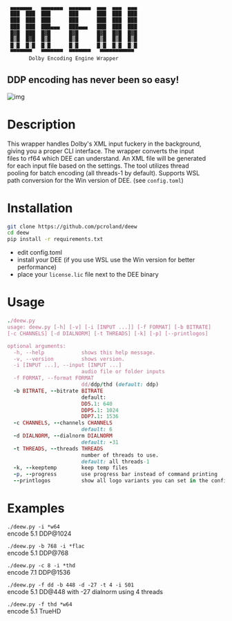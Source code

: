```sh
 ▄▄▄▄▄▄▄   ▄▄▄▄▄▄▄  ▄▄▄▄▄▄▄  ▄▄▄  ▄▄▄  ▄▄▄
 ███  ███  ███      ███      ███  ███  ███
 ███  ███  ███      ███      ███  ███  ███
 ███  ███  ███▄▄▄   ███▄▄▄   ███  ███  ███
 █▓█  ███  █▓█      █▓█      █▓█  █▓█  █▓█
 █▒█  █▓█  █▒█      █▒█      █▒█  █▒█  █▒█
 █░█  █░█  █░█      █░█      █░█  █░█  █░█
 ▀▀▀▀▀▀▀   ▀▀▀▀▀▀▀  ▀▀▀▀▀▀▀   ▀▀▀▀▀▀▀▀▀▀▀
       Dolby Encoding Engine Wrapper
```
## DDP encoding has never been so easy!

![img](https://i.kek.sh/6RSDNILEvbb.gif)

# Description
This wrapper handles Dolby's XML input fuckery in the background,\
giving you a proper CLI interface. The wrapper converts the input\
files to rf64 which DEE can understand. An XML file will be generated\
for each input file based on the settings. The tool utilizes thread\
pooling for batch encoding (all threads-1 by default). Supports WSL\
path conversion for the Win version of DEE. (see `config.toml`)

# Installation
```sh
git clone https://github.com/pcroland/deew
cd deew
pip install -r requirements.txt
```
* edit config.toml
* install your DEE (if you use WSL use the Win version for better performance)
* place your `license.lic` file next to the DEE binary

# Usage
```ruby
./deew.py
usage: deew.py [-h] [-v] [-i [INPUT ...]] [-f FORMAT] [-b BITRATE]
[-c CHANNELS] [-d DIALNORM] [-t THREADS] [-k] [-p] [--printlogos]

optional arguments:
  -h, --help            shows this help message.
  -v, --version         shows version.
  -i [INPUT ...], --input [INPUT ...]
                        audio file or folder inputs
  -f FORMAT, --format FORMAT
                        dd/ddp/thd (default: ddp)
  -b BITRATE, --bitrate BITRATE
                        default:
                        DD5.1: 640
                        DDP5.1: 1024
                        DDP7.1: 1536
  -c CHANNELS, --channels CHANNELS
                        default: 6
  -d DIALNORM, --dialnorm DIALNORM
                        default: -31
  -t THREADS, --threads THREADS
                        number of threads to use.
                        default: all threads-1
  -k, --keeptemp        keep temp files
  -p, --progress        use progress bar instead of command printing
  --printlogos          show all logo variants you can set in the config
```
# Examples
`./deew.py -i *w64`\
encode 5.1 DDP@1024

`./deew.py -b 768 -i *flac`\
encode 5.1 DDP@768

`./deew.py -c 8 -i *thd`\
encode 7.1 DDP@1536

`./deew.py -f dd -b 448 -d -27 -t 4 -i S01`\
encode 5.1 DD@448 with -27 dialnorm using 4 threads

`./deew.py -f thd *w64`\
encode 5.1 TrueHD